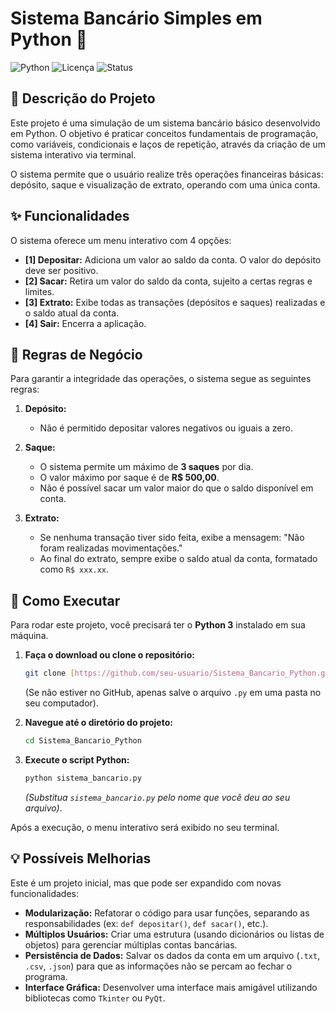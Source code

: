 # Sistema Bancário Simples em Python 🐍

![Python](https://img.shields.io/badge/python-3.x-blue.svg)
![Licença](https://img.shields.io/badge/license-MIT-green.svg)
![Status](https://img.shields.io/badge/status-concluído-brightgreen.svg)

## 📄 Descrição do Projeto

Este projeto é uma simulação de um sistema bancário básico desenvolvido em Python. O objetivo é praticar conceitos fundamentais de programação, como variáveis, condicionais e laços de repetição, através da criação de um sistema interativo via terminal.

O sistema permite que o usuário realize três operações financeiras básicas: depósito, saque e visualização de extrato, operando com uma única conta.

## ✨ Funcionalidades

O sistema oferece um menu interativo com 4 opções:

* **[1] Depositar:** Adiciona um valor ao saldo da conta. O valor do depósito deve ser positivo.
* **[2] Sacar:** Retira um valor do saldo da conta, sujeito a certas regras e limites.
* **[3] Extrato:** Exibe todas as transações (depósitos e saques) realizadas e o saldo atual da conta.
* **[4] Sair:** Encerra a aplicação.

## 🏦 Regras de Negócio

Para garantir a integridade das operações, o sistema segue as seguintes regras:

1.  **Depósito:**
    * Não é permitido depositar valores negativos ou iguais a zero.

2.  **Saque:**
    * O sistema permite um máximo de **3 saques** por dia.
    * O valor máximo por saque é de **R$ 500,00**.
    * Não é possível sacar um valor maior do que o saldo disponível em conta.

3.  **Extrato:**
    * Se nenhuma transação tiver sido feita, exibe a mensagem: "Não foram realizadas movimentações."
    * Ao final do extrato, sempre exibe o saldo atual da conta, formatado como `R$ xxx.xx`.

## 🚀 Como Executar

Para rodar este projeto, você precisará ter o **Python 3** instalado em sua máquina.

1.  **Faça o download ou clone o repositório:**
    ```bash
    git clone [https://github.com/seu-usuario/Sistema_Bancario_Python.git](https://github.com/seu-usuario/Sistema_Bancario_Python.git)
    ```
    (Se não estiver no GitHub, apenas salve o arquivo `.py` em uma pasta no seu computador).

2.  **Navegue até o diretório do projeto:**
    ```bash
    cd Sistema_Bancario_Python
    ```

3.  **Execute o script Python:**
    ```bash
    python sistema_bancario.py
    ```
    *(Substitua `sistema_bancario.py` pelo nome que você deu ao seu arquivo)*.

Após a execução, o menu interativo será exibido no seu terminal.

## 💡 Possíveis Melhorias

Este é um projeto inicial, mas que pode ser expandido com novas funcionalidades:

* **Modularização:** Refatorar o código para usar funções, separando as responsabilidades (ex: `def depositar()`, `def sacar()`, etc.).
* **Múltiplos Usuários:** Criar uma estrutura (usando dicionários ou listas de objetos) para gerenciar múltiplas contas bancárias.
* **Persistência de Dados:** Salvar os dados da conta em um arquivo (`.txt`, `.csv`, `.json`) para que as informações não se percam ao fechar o programa.
* **Interface Gráfica:** Desenvolver uma interface mais amigável utilizando bibliotecas como `Tkinter` ou `PyQt`.
